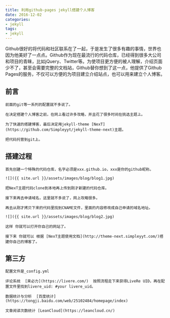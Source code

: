 ```yaml
---
title: 利用github-pages jekyll搭建个人博客
date: 2016-12-02
categories:
- jekyll
tags:
- jekyll
---
```

Github很好的将代码和社区联系在了一起，于是发生了很多有趣的事情，世界也因为他美好了一点点。Github作为现在最流行的代码仓库，已经得到很多大公司和项目的青睐，比如jQuery、Twitter等。为使项目更方便的被人理解，介绍页面少不了，甚至会需要完整的文档站，Github替你想到了这一点，他提供了Github Pages的服务，不仅可以方便的为项目建立介绍站点，也可以用来建立个人博客。

## 前言

    前面的git等一系列的配置就不多说了。
    
    在决定搭建个人博客之前，在网上看过许多攻略，并且花了很多时间在挑选主题上。  
    
    为了快速的搭建博客，最后决定用jekyll-theme [NexT](https://github.com/Simpleyyt/jekyll-theme-next)主题。
    
    把代码托管到git上。
    
## 搭建过程

    首先创建一个特殊的代码仓库，名字必须是xxx.github.io，xxx是你的github昵称。
   
    ![]({{ site.url }}/assets/images/blog/blog1.jpg)
    
    把NexT主题代码clone到本地再上传到刚才新建的代码仓库。
   
    接下来再去申请域名，这里就不多说了，网上攻略很多。
    
    再去从刚才拷贝下来的代码里找到CNAME文件，里面的内容修改成自己申请的域名地址。
   
    ![]({{ site.url }}/assets/images/blog/blog2.jpg)
    
    这样 你就可以打开你自己的网站了。
   
    接下来 你就可以 根据 [NexT主题使用文档](http://theme-next.simpleyyt.com/)搭建你自己的博客了。
    
    
## 第三方

    配置文件是_config.yml
   
    评论系统  [来必力](https://livere.com/)  按照流程走下来获得LiveRe UID，再在配置文件里找到livere_uid: #your livere_uid。
   
    数据统计与分析  [百度统计](https://tongji.baidu.com/web/25102484/homepage/index)
          
    文章阅读次数统计 [LeanCloud](https://leancloud.cn/)
    